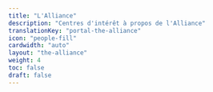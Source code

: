```yaml
---
title: "L'Alliance"
description: "Centres d'intérêt à propos de l'Alliance"
translationKey: "portal-the-alliance"
icon: "people-fill"
cardwidth: "auto"
layout: "the-alliance"
weight: 4
toc: false
draft: false
---
```

